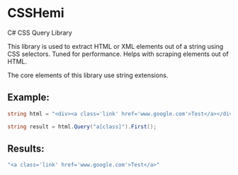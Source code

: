 # CSSHemi
C# CSS Query Library

This library is used to extract HTML or XML elements out of a string using CSS selectors. Tuned for performance. Helps with scraping elements out of HTML.

The core elements of this library use string extensions.  

## Example:

```C#
string html = "<div><a class='link' href='www.google.com'>Test</a></div>"

string result = html.Query("a[class]").First();

```

## Results:

```C#
"<a class='link' href='www.google.com'>Test</a>"
```
